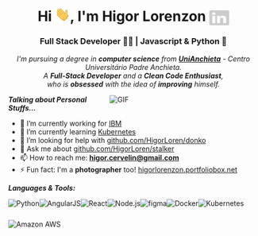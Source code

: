 <h1 align="center">Hi <img src="./gifs/hi.gif">, I'm Higor Lorenzon <a target="_blank" href="https://www.linkedin.com/in/higorlorenzon/" target="blank"><img align="center" src="./svgs/linkedin.svg" alt="HigorLoren" height="30" width="40" /></a></h1>
<h3 align="center">Full Stack Developer 👨‍💻 | Javascript & Python 🖤</h3>

<p align="center">
  <em>
    I'm pursuing a degree in <b>computer science</b> from <a target="_blank" href="https://www.anchieta.br/"><b>UniAnchieta</b></a> - Centro Universitário Padre Anchieta. <br>
    A <b>Full-Stack Developer</b> and a <b>Clean Code Enthusiast</b>,
    <br>who is <b>obsessed</b> with the idea of <b>improving</b> himself.
  </em>
  <br>
</p>

<img align="right" width="300px" alt="GIF" src="https://hackaday.com/wp-content/uploads/2020/07/spinning-donut-thumb.gif?w=600&h=600" />

**_Talking about Personal Stuffs..._**

- 🔭 I’m currently working for <a target="_blank" href="https://www.ibm.com/?utm_source=github&utm_medium=HigorLoren&utm_campaign=README">IBM</a>
- 🌱 I’m currently learning <a target="_blank" href="https://en.wikipedia.org/wiki/Kubernetes">Kubernetes</a>
- 🤔 I’m looking for help with <a target="_blank" href="https://github.com/HigorLoren/donko">github.com/HigorLoren/donko</a>
- 💬 Ask me about <a target="_blank" href="https://github.com/HigorLoren/stalker">github.com/HigorLoren/stalker</a>
- 📫 How to reach me: <a target="_blank" href="mailto: higor.cervelin@gmail.com"><b>higor.cervelin@gmail.com</b></a>
- ⚡ Fun fact: I'm a <b>photographer</b> too! <a target="_blank" href="https://higorlorenzon.portfoliobox.net/">higorlorenzon.portfoliobox.net</a>

**_Languages & Tools:_**

<p align="left">

<a href="https://www.python.org" target="_blank"><img align="left" alt="Python" height ="42px" src="https://raw.githubusercontent.com/rahul-jha98/github_readme_icons/main/language_and_tools/square/python/python.svg"></a>
<a href="https://angularjs.org" target="_blank"><img align="left" alt="AngularJS" height ="42px" src="https://raw.githubusercontent.com/rahul-jha98/README_icons/main/language_and_tools/square/angular/angular.svg"></a>
<a href="https://reactjs.org/" target="_blank"> <img align="left" alt="React" height ="42px" src="https://raw.githubusercontent.com/rahul-jha98/github_readme_icons/main/language_and_tools/square/react/react.svg"></a>
<a href="https://nodejs.org" target="_blank"><img align="left" alt="Node.js" height ="42px" src="https://raw.githubusercontent.com/rahul-jha98/github_readme_icons/main/language_and_tools/square/node/node.svg"></a>
<a href="https://www.figma.com/" target="_blank"> <img src="https://raw.githubusercontent.com/rahul-jha98/github_readme_icons/main/language_and_tools/square/figma/figma.svg" align="left" alt="figma" height='42px'/></a>
<a href="https://www.docker.com/" target="_blank"> <img src="https://raw.githubusercontent.com/rahul-jha98/README_icons/main/language_and_tools/square/docker/docker.svg" align="left" alt="Docker" height='42px'/></a>
<a href="https://kubernetes.io/" target="_blank"><img src="https://raw.githubusercontent.com/rahul-jha98/README_icons/main/language_and_tools/square/kubernetes/kubernetes.svg" align="left" alt="Kubernetes" height='42px'/></a>
<a href="https://aws.amazon.com/" target="_blank"> <img src="https://raw.githubusercontent.com/rahul-jha98/README_icons/main/language_and_tools/square/aws/aws.svg" align="left" alt="Amazon AWS" height='42px'/> </a>
